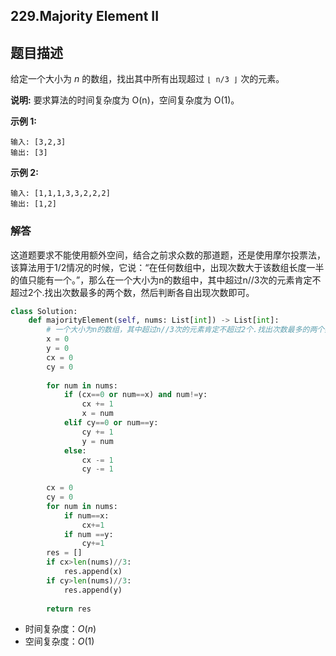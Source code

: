 ## 229.Majority Element II

## 题目描述

给定一个大小为 *n* 的数组，找出其中所有出现超过 `⌊ n/3 ⌋` 次的元素。

**说明:** 要求算法的时间复杂度为 O(n)，空间复杂度为 O(1)。

**示例 1:**

```
输入: [3,2,3]
输出: [3]
```

**示例 2:**

```
输入: [1,1,1,3,3,2,2,2]
输出: [1,2]
```



### 解答

​	这道题要求不能使用额外空间，结合之前求众数的那道题，还是使用摩尔投票法，该算法用于1/2情况的时候，它说：“在任何数组中，出现次数大于该数组长度一半的值只能有一个。”，那么在一个大小为n的数组中，其中超过n//3次的元素肯定不超过2个.找出次数最多的两个数，然后判断各自出现次数即可。

```python
class Solution:
    def majorityElement(self, nums: List[int]) -> List[int]:
        # 一个大小为n的数组，其中超过n//3次的元素肯定不超过2个.找出次数最多的两个数 2.判断各自出现次数
        x = 0
        y = 0
        cx = 0
        cy = 0
        
        for num in nums:
            if (cx==0 or num==x) and num!=y:
                cx += 1
                x = num
            elif cy==0 or num==y:
                cy += 1
                y = num
            else:
                cx -= 1
                cy -= 1
        
        cx = 0
        cy = 0
        for num in nums:
            if num==x:
                cx+=1
            if num ==y:
                cy+=1
        res = []
        if cx>len(nums)//3:
            res.append(x)
        if cy>len(nums)//3:
            res.append(y) 
            
        return res
```

- 时间复杂度：$O(n)$
- 空间复杂度：$O(1)$ 